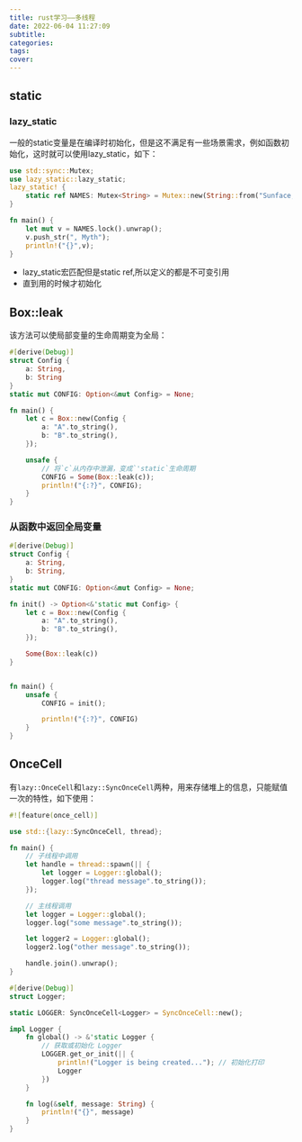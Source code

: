 ```yaml
---
title: rust学习——多线程
date: 2022-06-04 11:27:09
subtitle:
categories:
tags:
cover:
---
```

## static
### lazy_static
一般的static变量是在编译时初始化，但是这不满足有一些场景需求，例如函数初始化，这时就可以使用lazy_static，如下：
```rust
use std::sync::Mutex;
use lazy_static::lazy_static;
lazy_static! {
    static ref NAMES: Mutex<String> = Mutex::new(String::from("Sunface, Jack, Allen"));
}

fn main() {
    let mut v = NAMES.lock().unwrap();
    v.push_str(", Myth");
    println!("{}",v);
}
```
- lazy_static宏匹配但是static ref,所以定义的都是不可变引用
- 直到用的时候才初始化
## Box::leak
该方法可以使局部变量的生命周期变为全局：
```rust
#[derive(Debug)]
struct Config {
    a: String,
    b: String
}
static mut CONFIG: Option<&mut Config> = None;

fn main() {
    let c = Box::new(Config {
        a: "A".to_string(),
        b: "B".to_string(),
    });

    unsafe {
        // 将`c`从内存中泄漏，变成`'static`生命周期
        CONFIG = Some(Box::leak(c));
        println!("{:?}", CONFIG);
    }
}
```
### 从函数中返回全局变量
```rust
#[derive(Debug)]
struct Config {
    a: String,
    b: String,
}
static mut CONFIG: Option<&mut Config> = None;

fn init() -> Option<&'static mut Config> {
    let c = Box::new(Config {
        a: "A".to_string(),
        b: "B".to_string(),
    });

    Some(Box::leak(c))
}


fn main() {
    unsafe {
        CONFIG = init();

        println!("{:?}", CONFIG)
    }
}
```
## OnceCell
有`lazy::OnceCell`和`lazy::SyncOnceCell`两种，用来存储堆上的信息，只能赋值一次的特性，如下使用：
```rust
#![feature(once_cell)]

use std::{lazy::SyncOnceCell, thread};

fn main() {
    // 子线程中调用
    let handle = thread::spawn(|| {
        let logger = Logger::global();
        logger.log("thread message".to_string());
    });

    // 主线程调用
    let logger = Logger::global();
    logger.log("some message".to_string());

    let logger2 = Logger::global();
    logger2.log("other message".to_string());

    handle.join().unwrap();
}

#[derive(Debug)]
struct Logger;

static LOGGER: SyncOnceCell<Logger> = SyncOnceCell::new();

impl Logger {
    fn global() -> &'static Logger {
        // 获取或初始化 Logger
        LOGGER.get_or_init(|| {
            println!("Logger is being created..."); // 初始化打印
            Logger
        })
    }

    fn log(&self, message: String) {
        println!("{}", message)
    }
}
```
